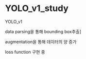 # YOLO_v1_study

YOLO_v1

data parsing을 통해 bounding box추출]

augmentation을 통해 데이터의 양 증가

loss function 구현 중
